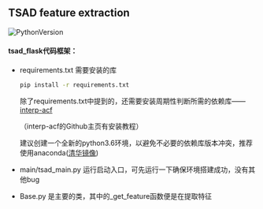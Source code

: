 ## TSAD feature extraction

![PythonVersion](https://img.shields.io/badge/python-3.6-blue)

#### tsad_flask代码框架：

* requirements.txt 需要安装的库
  
  ```bash
  pip install -r requirements.txt
  ```

  除了requirements.txt中提到的，还需要安装周期性判断所需的依赖库——[interp-acf](https://github.com/bmorris3/interp-acf)
  
  （interp-acf的Github主页有安装教程）
  
  建议创建一个全新的python3.6环境，以避免不必要的依赖库版本冲突，推荐使用anaconda([清华镜像](https://mirror.tuna.tsinghua.edu.cn/help/anaconda/))

* main/tsad_main.py 运行启动入口，可先运行一下确保环境搭建成功，没有其他bug

* Base.py 是主要的类，其中的_get_feature函数便是在提取特征



